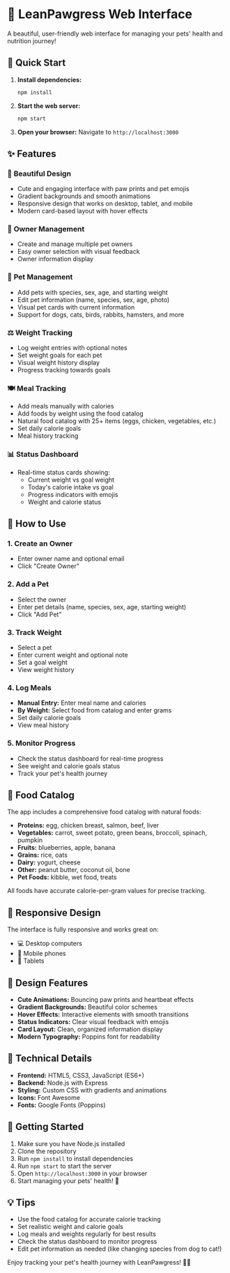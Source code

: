 # 🐾 LeanPawgress Web Interface

A beautiful, user-friendly web interface for managing your pets' health and nutrition journey!

## 🚀 Quick Start

1. **Install dependencies:**
   ```bash
   npm install
   ```

2. **Start the web server:**
   ```bash
   npm start
   ```

3. **Open your browser:**
   Navigate to `http://localhost:3000`

## ✨ Features

### 🎨 **Beautiful Design**
- Cute and engaging interface with paw prints and pet emojis
- Gradient backgrounds and smooth animations
- Responsive design that works on desktop, tablet, and mobile
- Modern card-based layout with hover effects

### 👤 **Owner Management**
- Create and manage multiple pet owners
- Easy owner selection with visual feedback
- Owner information display

### 🐾 **Pet Management**
- Add pets with species, sex, age, and starting weight
- Edit pet information (name, species, sex, age, photo)
- Visual pet cards with current information
- Support for dogs, cats, birds, rabbits, hamsters, and more

### ⚖️ **Weight Tracking**
- Log weight entries with optional notes
- Set weight goals for each pet
- Visual weight history display
- Progress tracking towards goals

### 🍽️ **Meal Tracking**
- Add meals manually with calories
- Add foods by weight using the food catalog
- Natural food catalog with 25+ items (eggs, chicken, vegetables, etc.)
- Set daily calorie goals
- Meal history tracking

### 📊 **Status Dashboard**
- Real-time status cards showing:
  - Current weight vs goal weight
  - Today's calorie intake vs goal
  - Progress indicators with emojis
  - Weight and calorie status

## 🎯 How to Use

### 1. **Create an Owner**
- Enter owner name and optional email
- Click "Create Owner"

### 2. **Add a Pet**
- Select the owner
- Enter pet details (name, species, sex, age, starting weight)
- Click "Add Pet"

### 3. **Track Weight**
- Select a pet
- Enter current weight and optional note
- Set a goal weight
- View weight history

### 4. **Log Meals**
- **Manual Entry:** Enter meal name and calories
- **By Weight:** Select food from catalog and enter grams
- Set daily calorie goals
- View meal history

### 5. **Monitor Progress**
- Check the status dashboard for real-time progress
- See weight and calorie goals status
- Track your pet's health journey

## 🍎 Food Catalog

The app includes a comprehensive food catalog with natural foods:

- **Proteins:** egg, chicken breast, salmon, beef, liver
- **Vegetables:** carrot, sweet potato, green beans, broccoli, spinach, pumpkin
- **Fruits:** blueberries, apple, banana
- **Grains:** rice, oats
- **Dairy:** yogurt, cheese
- **Other:** peanut butter, coconut oil, bone
- **Pet Foods:** kibble, wet food, treats

All foods have accurate calorie-per-gram values for precise tracking.

## 📱 Responsive Design

The interface is fully responsive and works great on:
- 💻 Desktop computers
- 📱 Mobile phones
- 📱 Tablets

## 🎨 Design Features

- **Cute Animations:** Bouncing paw prints and heartbeat effects
- **Gradient Backgrounds:** Beautiful color schemes
- **Hover Effects:** Interactive elements with smooth transitions
- **Status Indicators:** Clear visual feedback with emojis
- **Card Layout:** Clean, organized information display
- **Modern Typography:** Poppins font for readability

## 🔧 Technical Details

- **Frontend:** HTML5, CSS3, JavaScript (ES6+)
- **Backend:** Node.js with Express
- **Styling:** Custom CSS with gradients and animations
- **Icons:** Font Awesome
- **Fonts:** Google Fonts (Poppins)

## 🚀 Getting Started

1. Make sure you have Node.js installed
2. Clone the repository
3. Run `npm install` to install dependencies
4. Run `npm start` to start the server
5. Open `http://localhost:3000` in your browser
6. Start managing your pets' health! 🐾

## 💡 Tips

- Use the food catalog for accurate calorie tracking
- Set realistic weight and calorie goals
- Log meals and weights regularly for best results
- Check the status dashboard to monitor progress
- Edit pet information as needed (like changing species from dog to cat!)

Enjoy tracking your pet's health journey with LeanPawgress! 🐾✨

